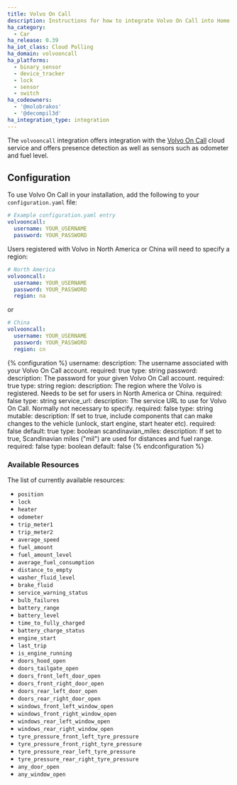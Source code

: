 ```yaml
---
title: Volvo On Call
description: Instructions for how to integrate Volvo On Call into Home Assistant.
ha_category:
  - Car
ha_release: 0.39
ha_iot_class: Cloud Polling
ha_domain: volvooncall
ha_platforms:
  - binary_sensor
  - device_tracker
  - lock
  - sensor
  - switch
ha_codeowners:
  - '@molobrakos'
  - '@decompil3d'
ha_integration_type: integration
---
```


The `volvooncall` integration offers integration with the [Volvo On Call](https://www.volvocars.com/intl/why-volvo/human-innovation/future-of-driving/connectivity/volvo-on-call) cloud service and offers presence detection as well as sensors such as odometer and fuel level.

## Configuration

To use Volvo On Call in your installation, add the following to your `configuration.yaml` file:

```yaml
# Example configuration.yaml entry
volvooncall:
  username: YOUR_USERNAME
  password: YOUR_PASSWORD
```

Users registered with Volvo in North America or China will need to specify a region:

```yaml
# North America
volvooncall:
  username: YOUR_USERNAME
  password: YOUR_PASSWORD
  region: na
```

or

```yaml
# China
volvooncall:
  username: YOUR_USERNAME
  password: YOUR_PASSWORD
  region: cn
```

{% configuration %}
username:
  description: The username associated with your Volvo On Call account.
  required: true
  type: string
password:
  description: The password for your given Volvo On Call account.
  required: true
  type: string
region:
  description: The region where the Volvo is registered. Needs to be set for users in North America or China.
  required: false
  type: string
service_url:
  description: The service URL to use for Volvo On Call. Normally not necessary to specify.
  required: false
  type: string
mutable:
  description: If set to true, include components that can make changes to the vehicle (unlock, start engine, start heater etc).
  required: false
  default: true
  type: boolean
scandinavian_miles:
  description: If set to true, Scandinavian miles ("mil") are used for distances and fuel range.
  required: false
  type: boolean
  default: false
{% endconfiguration %}

### Available Resources

The list of currently available resources:

- `position`
- `lock`
- `heater`
- `odometer`
- `trip_meter1`
- `trip_meter2`
- `average_speed`
- `fuel_amount`
- `fuel_amount_level`
- `average_fuel_consumption`
- `distance_to_empty`
- `washer_fluid_level`
- `brake_fluid`
- `service_warning_status`
- `bulb_failures`
- `battery_range`
- `battery_level`
- `time_to_fully_charged`
- `battery_charge_status`
- `engine_start`
- `last_trip`
- `is_engine_running`
- `doors_hood_open`
- `doors_tailgate_open`
- `doors_front_left_door_open`
- `doors_front_right_door_open`
- `doors_rear_left_door_open`
- `doors_rear_right_door_open`
- `windows_front_left_window_open`
- `windows_front_right_window_open`
- `windows_rear_left_window_open`
- `windows_rear_right_window_open`
- `tyre_pressure_front_left_tyre_pressure`
- `tyre_pressure_front_right_tyre_pressure`
- `tyre_pressure_rear_left_tyre_pressure`
- `tyre_pressure_rear_right_tyre_pressure`
- `any_door_open`
- `any_window_open`
